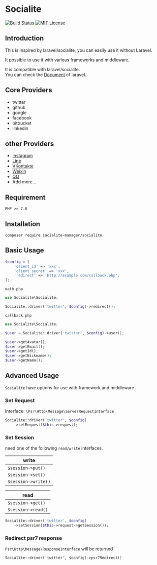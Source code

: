 # Socialite

[![Build Status](https://travis-ci.org/socialite-manager/socialite.svg?branch=master)](https://travis-ci.org/socialite-manager/socialite)
[![MIT License](http://img.shields.io/badge/license-MIT-blue.svg?style=flat)](LICENSE)

## Introduction

This is inspired by laravel/socialite, you can easily use it without Laravel.

It possible to use it with various frameworks and middleware.

It is compatible with laravel/socialite.  
You can check the [Document](https://laravel.com/docs/5.5/socialite) of laravel.

## Core Providers

* twitter
* github
* google
* facebook
* bitbucket
* linkedin

## other Providers

* [Instagram](https://github.com/socialite-manager/Instagram-Provider)
* [Line](https://github.com/socialite-manager/Line-Provider)
* [VKontakte](https://github.com/socialite-manager/VKontakte-Provider)
* [Weixin](https://github.com/socialite-manager/Weixin-Provider)
* [QQ](https://github.com/socialite-manager/QQ-Provider)
* Add more...

## Requirement

```
PHP >= 7.0
```

## Installation

```
composer require socialite-manager/socialite
```

## Basic Usage

```php
$config = [
    'client_id' => 'xxx',
    'client_secret' => 'xxx',
    'redirect' => 'http://example.com/callback.php',
];
```

`oath.php`

```php
use Socialite\Socialite;

Socialite::driver('twitter', $config)->redirect();
```

`callback.php`

```php
use Socialite\Socialite;

$user = Socialite::driver('twitter', $config)->user();

$user->getAvatar();
$user->getEmail();
$user->getId();
$user->getNickname();
$user->getName();
```

## Advanced Usage

`Sosialite` have options for use with framework and middleware

### Set Request

Interface: `\Psr\Http\Message\ServerRequestInterface`

```php
Socialite::driver('twitter', $config)
    ->setRequest($this->request);
```

### Set Session

need one of the following `read/write` interfaces.

|write|
|----|
|`$session->put()`|
|`$session->set()`|
|`$session->write()`|

|read|
|----|
|`$session->get()`|
|`$session->read()`|

```php
Socialite::driver('twitter', $config)
    ->setSession($this->request->getSession());
```

### Redirect psr7 response

`Psr\Http\Message\ResponseInterface` will be returned

```
Socialite::driver('twitter', $config)->psr7Redirect()
```
